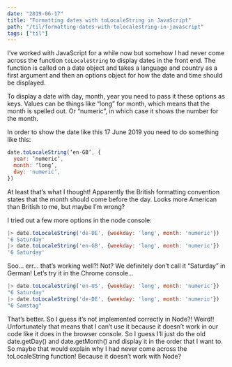 ```yaml
---
date: "2019-06-17"
title: "Formatting dates with toLocaleString in JavaScript"
path: "/til/formatting-dates-with-tolocalestring-in-javascript"
tags: ["til"]
---
```


I’ve worked with JavaScript for a while now but somehow I had never come across the function `toLocaleString` to display dates in the front end. The function is called on a date object and takes a language and country as a first argument and then an options object for how the date and time should be displayed.

To display a date with day, month, year you need to pass it these options as keys. Values can be things like “long” for month, which means that the month is spelled out. Or “numeric”, in which case it shows the number for the month. 

In order to show the date like this 17 June 2019 you need to do something like this:

```javascript
date.toLocaleString(‘en-GB’, {
  year: ’numeric’,
  month: ‘long’,
  day: 'numeric’,
})
```
At least that’s what I thought! Apparently the British formatting convention states that the month should come before the day. Looks more American than British to me, but maybe I’m wrong?

I tried out a few more options in the node console:

```javascript
|> date.toLocaleString('de-DE', {weekday: 'long', month: 'numeric'})
'6 Saturday'
|> date.toLocaleString('en-GB', {weekday: 'long', month: 'numeric'})
'6 Saturday'
```

Soo… err… that’s working well?! Not? We definitely don’t call it “Saturday” in German!
Let’s try it in the Chrome console… 


```javascript
|> date.toLocaleString('en-US', {weekday: 'long', month: 'numeric'})
"6 Saturday"
|> date.toLocaleString('de-DE', {weekday: 'long', month: 'numeric'})
"6 Samstag"
```

That’s better. So I guess it’s not implemented correctly in Node?!
Weird!! Unfortunately that means that I can’t use it because it doesn’t work in our code like it does in the browser console.
So I guess I’ll just do the old date.getDay() and date.getMonth() and display it in the order that I want to.
So maybe that would explain why I had never come across the toLocaleString function!
Because it doesn’t work with Node?
